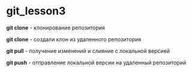 # git_lesson3

**git clone** - клонирование репозитория

**git clone** - создали клон из удаленного репозитория

**git pull** - получение изменений и слияние с локальной версией

**git push** - отправление локальной версии на удаленный репозиторий



